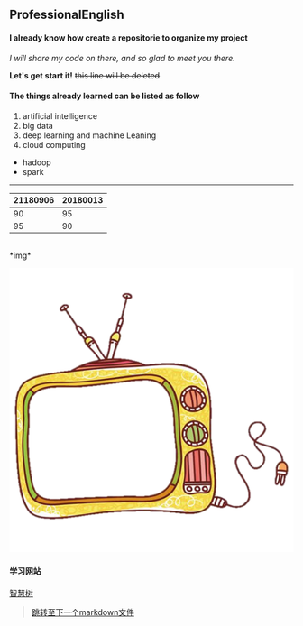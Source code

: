 ## ProfessionalEnglish
#### I already know how create a repositorie to organize my project
*I will share my code on there, and so glad to meet you there.*

**Let's get start it!**
~~this line will be deleted~~


#### The things already learned can be listed as follow 
1. artificial intelligence
2. big data
3. deep learning and machine Leaning
4. cloud computing
 * hadoop
 * spark

<hr>


|  21180906   | 20180013  |
|  ----  | ----  |
| 90  | 95 |
| 95  | 90 |

<br>
*img*
<br>

![frame 目录文件图象](frame1.png)

#### 学习网站 ####
[智慧树](http://jlu.fy.chaoxing.com/portal)
<br>

> [跳转至下一个markdown文件](More.md)

